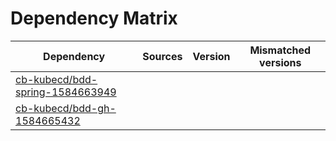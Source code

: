 # Dependency Matrix

Dependency | Sources | Version | Mismatched versions
---------- | ------- | ------- | -------------------
[cb-kubecd/bdd-spring-1584663949](https://github.com/cb-kubecd/bdd-spring-1584663949.git) |  | []() | 
[cb-kubecd/bdd-gh-1584665432](https://github.com/cb-kubecd/bdd-gh-1584665432.git) |  | []() | 
